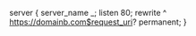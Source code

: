 <!-- post: 2012-01-09-nginx-redirect_http -->


server {
    server_name             _;
    listen                  80;
    rewrite ^ https://domainb.com$request_uri? permanent;
}
